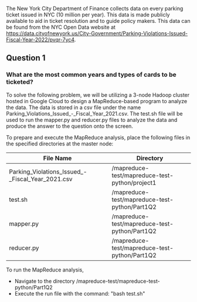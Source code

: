 The New York City Department of Finance collects data on every parking ticket issued in NYC (10 million per year). This data is made publicly available to aid in ticket resolution and to guide policy makers.
This data can be found from the NYC Open Data website at https://data.cityofnewyork.us/City-Government/Parking-Violations-Issued-Fiscal-Year-2022/pvqr-7yc4.

## Question 1
### What are the most common years and types of cards to be ticketed?

To solve the following problem, we will be utilizing a 3-node Hadoop cluster hosted in Google Cloud to design a MapReduce-based program to analyze the data.
The data is stored in a csv file under the name Parking_Violations_Issued_-_Fiscal_Year_2021.csv.
The test.sh file will be used to run the mapper.py and reducer.py files to analyze the data and produce the answer to the question onto the screen.

To prepare and execute the MapReduce analysis, place the following files in the specified directories at the master node:

 File Name                                          | Directory
--------------------------------------------------- | ---------------------------------------------- 
Parking_Violations_Issued_-_Fiscal_Year_2021.csv	  | /mapreduce-test/mapreduce-test-python/project1
test.sh							                                | /mapreduce-test/mapreduce-test-python/Part1Q2
mapper.py						                                | /mapreduce-test/mapreduce-test-python/Part1Q2
reducer.py						                              | /mapreduce-test/mapreduce-test-python/Part1Q2


To run the MapReduce analysis, 
  - Navigate to the directory /mapreduce-test/mapreduce-test-python/Part1Q2
  - Execute the run file with the command: "bash test.sh"
